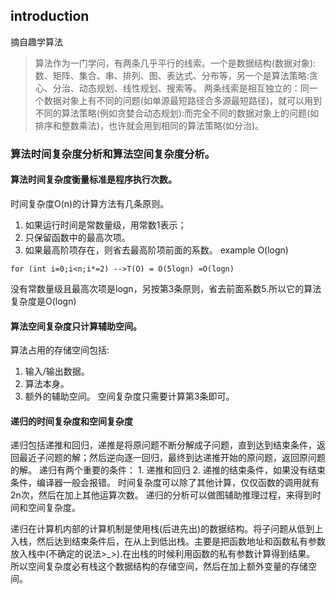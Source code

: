 ## introduction

摘自趣学算法
> 算法作为一门学问，有两条几乎平行的线索。一个是数据结构(数据对象):数、矩阵、集合、串、排列、图、表达式、分布等，另一个是算法策略:贪心、分治、动态规划、线性规划、搜索等。
> 两条线索是相互独立的：同一个数据对象上有不同的问题(如单源最短路径合多源最短路径)，就可以用到不同的算法策略(例如贪婪合动态规划):而完全不同的数据对象上的问题(如排序和整数乘法)，也许就会用到相同的算法策略(如分治)。


### 算法时间复杂度分析和算法空间复杂度分析。

#### 算法时间复杂度衡量标准是**程序执行次数**。

时间复杂度O(n)的计算方法有几条原则。
1. 如果运行时间是常数量级，用常数1表示；
2. 只保留函数中的最高次项。
3. 如果最高阶项存在，则省去最高阶项前面的系数。
example O(logn)
```
for (int i=0;i<n;i*=2) -->T(O) = O(5logn) =O(logn)
```
没有常数量级且最高次项是logn，另按第3条原则，省去前面系数5.所以它的算法复杂度是O(logn)

#### 算法空间复杂度**只计算辅助空间**。

算法占用的存储空间包括:
1. 输入/输出数据。
2. 算法本身。
3. 额外的辅助空间。
空间复杂度只需要计算第3条即可。

#### 递归的时间复杂度和空间复杂度
递归包括递推和回归，递推是将原问题不断分解成子问题，直到达到结束条件，返回最近子问题的解；然后逆向逐一回归，最终到达递推开始的原问题，返回原问题的解。
    递归有两个重要的条件：
        1. 递推和回归
        2. 递推的结束条件，如果没有结束条件，编译器一般会报错。
时间复杂度可以除了其他计算，仅仅函数的调用就有2n次，然后在加上其他运算次数。
递归的分析可以做图辅助推理过程，来得到时间和空间复杂度。

递归在计算机内部的计算机制是使用栈(后进先出)的数据结构。将子问题从低到上入栈，然后达到结束条件后，在从上到低出栈。主要是把函数地址和函数私有参数放入栈中(不确定的说法>_>).在出栈的时候利用函数的私有参数计算得到结果。
所以空间复杂度必有栈这个数据结构的存储空间，然后在加上额外变量的存储空间。